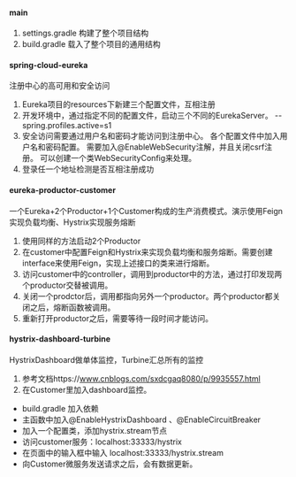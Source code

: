 #### main
1. settings.gradle 构建了整个项目结构
2. build.gradle 载入了整个项目的通用结构

#### spring-cloud-eureka 
   注册中心的高可用和安全访问
1. Eureka项目的resources下新建三个配置文件，互相注册
2. 开发环境中，通过指定不同的配置文件，启动三个不同的EurekaServer。
    --spring.profiles.active=s1
3. 安全访问需要通过用户名和密码才能访问到注册中心。
   各个配置文件中加入用户名和密码配置。
   需要加入@EnableWebSecurity注解，并且关闭csrf注册。
   可以创建一个类WebSecurityConfig来处理。
4. 登录任一个地址检测是否互相注册成功

#### eureka-productor-customer
   一个Eureka+2个Productor+1个Customer构成的生产消费模式。演示使用Feign实现负载均衡、Hystrix实现服务熔断
1. 使用同样的方法启动2个Productor
2. 在customer中配置Feign和Hystrix来实现负载均衡和服务熔断。需要创建interface来使用Feign，实现上述接口的类来进行熔断。
3. 访问customer中的controller，调用到productor中的方法，通过打印发现两个productor交替被调用。
4. 关闭一个prodctor后，调用都指向另外一个productor。两个productor都关闭之后，熔断函数被调用。
5. 重新打开productor之后，需要等待一段时间才能访问。

#### hystrix-dashboard-turbine
   HystrixDashboard做单体监控，Turbine汇总所有的监控 
1. 参考文档https://www.cnblogs.com/sxdcgaq8080/p/9935557.html
2. 在Customer里加入dashboard监控。
* build.gradle 加入依赖
* 主函数中加入@EnableHystrixDashboard 、@EnableCircuitBreaker
* 加入一个配置类，添加hystrix.stream节点
* 访问customer服务：localhost:33333/hystrix
* 在页面中的输入框中输入 localhost:33333/hystrix.stream
* 向Customer微服务发送请求之后，会有数据更新。

